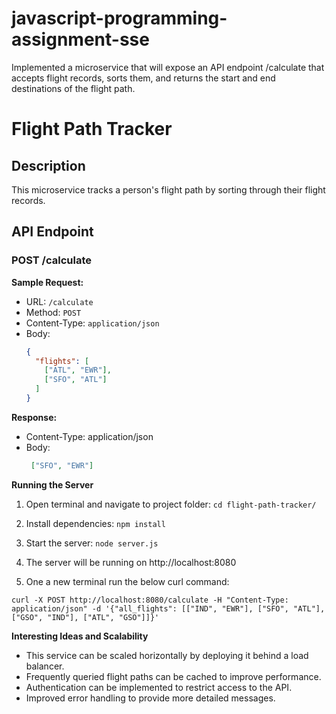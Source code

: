 # javascript-programming-assignment-sse
Implemented a microservice that will expose an API endpoint /calculate that accepts flight records, sorts them, and returns the start and end destinations of the flight path.

# Flight Path Tracker

## Description

This microservice tracks a person's flight path by sorting through their flight records.

## API Endpoint

### POST /calculate

**Sample Request:**

- URL: `/calculate`
- Method: `POST`
- Content-Type: `application/json`
- Body: 
  ```json
  {
    "flights": [
      ["ATL", "EWR"],
      ["SFO", "ATL"]
    ]
  }


**Response:**

- Content-Type: application/json
- Body:
    ```json
     ["SFO", "EWR"]

**Running the Server**

1. Open terminal and navigate to project folder: ```cd flight-path-tracker/```

2. Install dependencies: ```npm install```

3. Start the server: ```node server.js```

4. The server will be running on http://localhost:8080

5. One a new terminal run the below curl command:
```
curl -X POST http://localhost:8080/calculate -H "Content-Type: application/json" -d '{"all_flights": [["IND", "EWR"], ["SFO", "ATL"], ["GSO", "IND"], ["ATL", "GSO"]]}'
```

**Interesting Ideas and Scalability**

- This service can be scaled horizontally by deploying it behind a load balancer.
- Frequently queried flight paths can be cached to improve performance.
- Authentication can be implemented to restrict access to the API.
- Improved error handling to provide more detailed messages.
